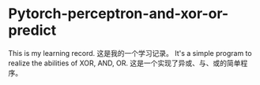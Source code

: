 # Pytorch-perceptron-and-xor-or-predict
This is my learning record.
这是我的一个学习记录。
It's a simple program to realize the abilities of XOR, AND, OR.
这是一个实现了异或、与、或的简单程序。
